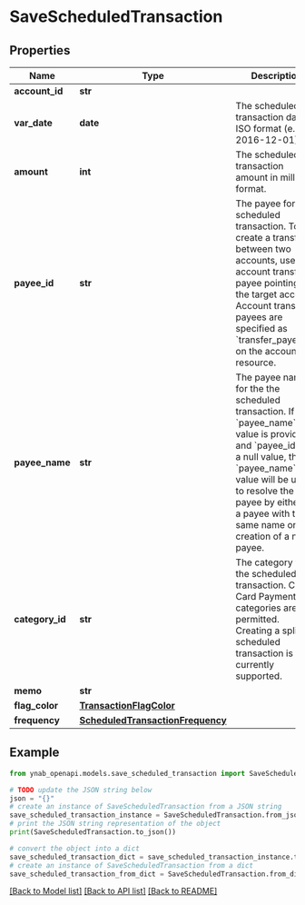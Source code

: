 # SaveScheduledTransaction


## Properties

Name | Type | Description | Notes
------------ | ------------- | ------------- | -------------
**account_id** | **str** |  | 
**var_date** | **date** | The scheduled transaction date in ISO format (e.g. 2016-12-01). | 
**amount** | **int** | The scheduled transaction amount in milliunits format. | [optional] 
**payee_id** | **str** | The payee for the scheduled transaction.  To create a transfer between two accounts, use the account transfer payee pointing to the target account.  Account transfer payees are specified as &#x60;transfer_payee_id&#x60; on the account resource. | [optional] 
**payee_name** | **str** | The payee name for the the scheduled transaction.  If a &#x60;payee_name&#x60; value is provided and &#x60;payee_id&#x60; has a null value, the &#x60;payee_name&#x60; value will be used to resolve the payee by either (1) a payee with the same name or (2) creation of a new payee. | [optional] 
**category_id** | **str** | The category for the scheduled transaction. Credit Card Payment categories are not permitted. Creating a split scheduled transaction is not currently supported. | [optional] 
**memo** | **str** |  | [optional] 
**flag_color** | [**TransactionFlagColor**](TransactionFlagColor.md) |  | [optional] 
**frequency** | [**ScheduledTransactionFrequency**](ScheduledTransactionFrequency.md) |  | [optional] 

## Example

```python
from ynab_openapi.models.save_scheduled_transaction import SaveScheduledTransaction

# TODO update the JSON string below
json = "{}"
# create an instance of SaveScheduledTransaction from a JSON string
save_scheduled_transaction_instance = SaveScheduledTransaction.from_json(json)
# print the JSON string representation of the object
print(SaveScheduledTransaction.to_json())

# convert the object into a dict
save_scheduled_transaction_dict = save_scheduled_transaction_instance.to_dict()
# create an instance of SaveScheduledTransaction from a dict
save_scheduled_transaction_from_dict = SaveScheduledTransaction.from_dict(save_scheduled_transaction_dict)
```
[[Back to Model list]](../README.md#documentation-for-models) [[Back to API list]](../README.md#documentation-for-api-endpoints) [[Back to README]](../README.md)


